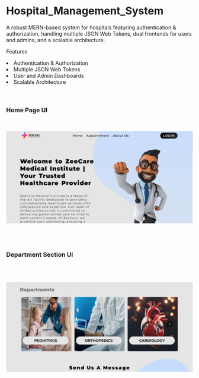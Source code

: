 # Hospital_Management_System
A robust MERN-based system for hospitals featuring authentication & authorization, handling multiple JSON Web Tokens, dual frontends for users and admins, and a scalable architecture.

Features
<li>Authentication & Authorization</li> 
<li>Multiple JSON Web Tokens</li>
<li>User and Admin Dashboards</li>
<li>Scalable Architecture</li>


<br>
<br>
<h3>Home Page UI</h3>
<br>

![Home_Page_UI](./Home_Page.png)

<br>
<br>
<h3>Department Section UI</h3>
<br>
<br>

![Department_Section_UI](./Department_Section_UI.png)
                           
